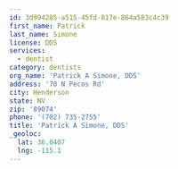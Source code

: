 ```yaml
---
id: 3d994285-a515-45fd-817e-864a583c4c39
first_name: Patrick
last_name: Simone
license: DDS
services:
  - dentist
category: dentists
org_name: 'Patrick A Simone, DDS'
address: '70 N Pecos Rd'
city: Henderson
state: NV
zip: '89074'
phone: '(702) 735-2755'
title: 'Patrick A Simone, DDS'
_geoloc:
  lat: 36.0407
  lng: -115.1
---
```

